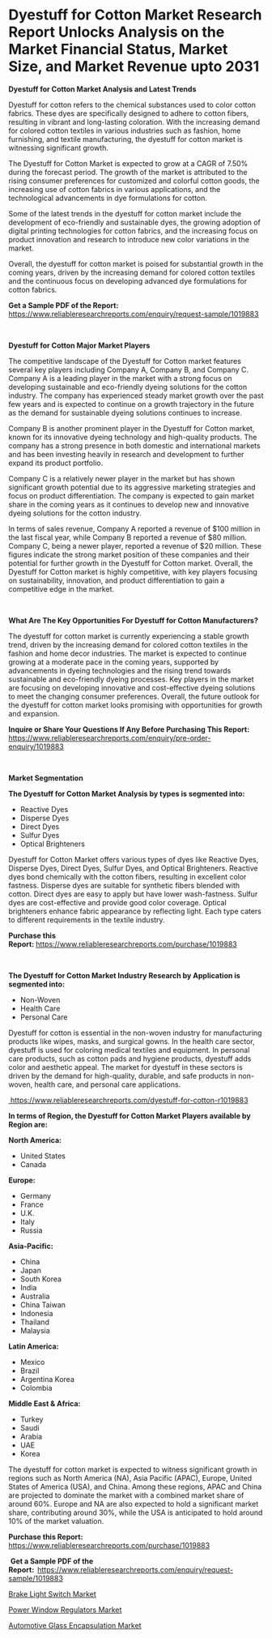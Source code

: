 <p><h1>Dyestuff for Cotton Market Research Report Unlocks Analysis on the Market Financial Status, Market Size, and Market Revenue upto 2031</h1></p><p><strong>Dyestuff for Cotton Market Analysis and Latest Trends</strong></p>
<p><p>Dyestuff for cotton refers to the chemical substances used to color cotton fabrics. These dyes are specifically designed to adhere to cotton fibers, resulting in vibrant and long-lasting coloration. With the increasing demand for colored cotton textiles in various industries such as fashion, home furnishing, and textile manufacturing, the dyestuff for cotton market is witnessing significant growth.</p><p>The Dyestuff for Cotton Market is expected to grow at a CAGR of 7.50% during the forecast period. The growth of the market is attributed to the rising consumer preferences for customized and colorful cotton goods, the increasing use of cotton fabrics in various applications, and the technological advancements in dye formulations for cotton.</p><p>Some of the latest trends in the dyestuff for cotton market include the development of eco-friendly and sustainable dyes, the growing adoption of digital printing technologies for cotton fabrics, and the increasing focus on product innovation and research to introduce new color variations in the market.</p><p>Overall, the dyestuff for cotton market is poised for substantial growth in the coming years, driven by the increasing demand for colored cotton textiles and the continuous focus on developing advanced dye formulations for cotton fabrics.</p></p>
<p><strong>Get a Sample PDF of the Report:&nbsp;</strong> <a href="https://www.reliableresearchreports.com/enquiry/request-sample/1019883">https://www.reliableresearchreports.com/enquiry/request-sample/1019883</a></p>
<p>&nbsp;</p>
<p><strong>Dyestuff for Cotton Major Market Players</strong></p>
<p><p>The competitive landscape of the Dyestuff for Cotton market features several key players including Company A, Company B, and Company C. Company A is a leading player in the market with a strong focus on developing sustainable and eco-friendly dyeing solutions for the cotton industry. The company has experienced steady market growth over the past few years and is expected to continue on a growth trajectory in the future as the demand for sustainable dyeing solutions continues to increase.</p><p>Company B is another prominent player in the Dyestuff for Cotton market, known for its innovative dyeing technology and high-quality products. The company has a strong presence in both domestic and international markets and has been investing heavily in research and development to further expand its product portfolio.</p><p>Company C is a relatively newer player in the market but has shown significant growth potential due to its aggressive marketing strategies and focus on product differentiation. The company is expected to gain market share in the coming years as it continues to develop new and innovative dyeing solutions for the cotton industry.</p><p>In terms of sales revenue, Company A reported a revenue of $100 million in the last fiscal year, while Company B reported a revenue of $80 million. Company C, being a newer player, reported a revenue of $20 million. These figures indicate the strong market position of these companies and their potential for further growth in the Dyestuff for Cotton market. Overall, the Dyestuff for Cotton market is highly competitive, with key players focusing on sustainability, innovation, and product differentiation to gain a competitive edge in the market.</p></p>
<p>&nbsp;</p>
<p><strong>What Are The Key Opportunities For Dyestuff for Cotton Manufacturers?</strong></p>
<p><p>The dyestuff for cotton market is currently experiencing a stable growth trend, driven by the increasing demand for colored cotton textiles in the fashion and home decor industries. The market is expected to continue growing at a moderate pace in the coming years, supported by advancements in dyeing technologies and the rising trend towards sustainable and eco-friendly dyeing processes. Key players in the market are focusing on developing innovative and cost-effective dyeing solutions to meet the changing consumer preferences. Overall, the future outlook for the dyestuff for cotton market looks promising with opportunities for growth and expansion.</p></p>
<p><strong>Inquire or Share Your Questions If Any Before Purchasing This Report:</strong> <a href="https://www.reliableresearchreports.com/enquiry/pre-order-enquiry/1019883">https://www.reliableresearchreports.com/enquiry/pre-order-enquiry/1019883</a></p>
<p>&nbsp;</p>
<p><strong>Market Segmentation</strong></p>
<p><strong>The Dyestuff for Cotton Market Analysis by types is segmented into:</strong></p>
<p><ul><li>Reactive Dyes</li><li>Disperse Dyes</li><li>Direct Dyes</li><li>Sulfur Dyes</li><li>Optical Brighteners</li></ul></p>
<p><p>Dyestuff for Cotton Market offers various types of dyes like Reactive Dyes, Disperse Dyes, Direct Dyes, Sulfur Dyes, and Optical Brighteners. Reactive dyes bond chemically with the cotton fibers, resulting in excellent color fastness. Disperse dyes are suitable for synthetic fibers blended with cotton. Direct dyes are easy to apply but have lower wash-fastness. Sulfur dyes are cost-effective and provide good color coverage. Optical brighteners enhance fabric appearance by reflecting light. Each type caters to different requirements in the textile industry.</p></p>
<p><strong>Purchase this Report:&nbsp;</strong><a href="https://www.reliableresearchreports.com/purchase/1019883">https://www.reliableresearchreports.com/purchase/1019883</a></p>
<p>&nbsp;</p>
<p><strong>The Dyestuff for Cotton Market Industry Research by Application is segmented into:</strong></p>
<p><ul><li>Non-Woven</li><li>Health Care</li><li>Personal Care</li></ul></p>
<p><p>Dyestuff for cotton is essential in the non-woven industry for manufacturing products like wipes, masks, and surgical gowns. In the health care sector, dyestuff is used for coloring medical textiles and equipment. In personal care products, such as cotton pads and hygiene products, dyestuff adds color and aesthetic appeal. The market for dyestuff in these sectors is driven by the demand for high-quality, durable, and safe products in non-woven, health care, and personal care applications.</p></p>
<p><a href="https://www.reliableresearchreports.com/dyestuff-for-cotton-r1019883">&nbsp;https://www.reliableresearchreports.com/dyestuff-for-cotton-r1019883</a></p>
<p><strong>In terms of Region, the Dyestuff for Cotton Market Players available by Region are:</strong></p>
<p>
    <p> <strong> North America: </strong>
        <ul>
            <li>United States</li>
            <li>Canada</li>
        </ul>
        </p> 
    <p> <strong> Europe: </strong>
        <ul>
            <li>Germany</li>
            <li>France</li>
            <li>U.K.</li>
            <li>Italy</li>
            <li>Russia</li>
        </ul>
        </p> 
    <p> <strong> Asia-Pacific: </strong>
        <ul>
            <li>China</li>
            <li>Japan</li>
            <li>South Korea</li>
            <li>India</li>
            <li>Australia</li>
            <li>China Taiwan</li>
            <li>Indonesia</li>
            <li>Thailand</li>
            <li>Malaysia</li>
        </ul>
        </p> 
    <p> <strong> Latin America: </strong>
        <ul>
            <li>Mexico</li>
            <li>Brazil</li>
            <li>Argentina Korea</li>
            <li>Colombia</li>
        </ul>
        </p> 
    <p> <strong> Middle East & Africa: </strong>
        <ul>
            <li>Turkey</li>
            <li>Saudi</li>
            <li>Arabia</li>
            <li>UAE</li>
            <li>Korea</li>
        </ul>
    </p>
    </p>
<p><p>The dyestuff for cotton market is expected to witness significant growth in regions such as North America (NA), Asia Pacific (APAC), Europe, United States of America (USA), and China. Among these regions, APAC and China are projected to dominate the market with a combined market share of around 60%. Europe and NA are also expected to hold a significant market share, contributing around 30%, while the USA is anticipated to hold around 10% of the market valuation.</p></p>
<p><strong>Purchase this Report: </strong><a href="https://www.reliableresearchreports.com/purchase/1019883">https://www.reliableresearchreports.com/purchase/1019883</a></p>
<p>&nbsp;<strong>Get a Sample PDF of the Report:&nbsp;&nbsp;</strong><a href="https://www.reliableresearchreports.com/enquiry/request-sample/1019883">https://www.reliableresearchreports.com/enquiry/request-sample/1019883</a></p>
<p><strong></strong></p>
<p><p><a href="https://github.com/mdhefjumiah/Market-Research-Report-List-1/blob/main/brake-light-switch-market.md">Brake Light Switch Market</a></p><p><a href="https://github.com/sifatuddin25/Market-Research-Report-List-1/blob/main/power-window-regulators-market.md">Power Window Regulators Market</a></p><p><a href="https://github.com/wrwgzwbr35/Market-Research-Report-List-1/blob/main/automotive-glass-encapsulation-market.md">Automotive Glass Encapsulation Market</a></p></p>